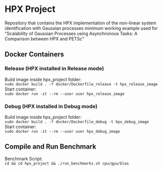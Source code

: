 # HPX Project

Repository that contains the HPX implementation of the non-linear system
identification with Gaussian processes minimum working example used for
"Scalability of Gaussian Processes using Asynchronous Tasks:
A Comparison between HPX and PETSc"

## Docker Containers

### Release (HPX installed in Release mode)

Build image inside hpx_project folder:  
`sudo docker build . -f docker/Dockerfile_release -t hpx_release_image`  
Start container:  
`sudo docker run -it --rm --user user hpx_release_image`  

### Debug (HPX installed in Debug mode)

Build image inside hpx_project folder:  
`sudo docker build . -f docker/Dockerfile_debug -t hpx_debug_image`  
Start container:  
`sudo docker run -it --rm --user user hpx_debug_image`  

## Compile and Run Benchmark

Benchmark Script:  
`cd && cd hpx_project && ./run_benchmarks.sh cpu/gpu/blas`  
